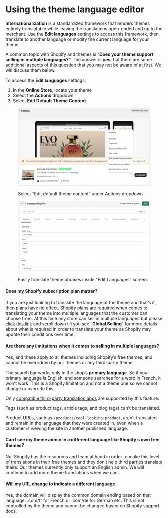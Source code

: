 # Using the theme language editor

**Internationalization** is a standardized framework that renders themes entirely translatable while leaving the translations open-ended and up to the merchant. Use the **Edit languages** settings to access this framework, then translate to another language or modify the current language for your theme.

A common topic with Shopify and themes is “**Does your theme support selling in multiple languages?**“. The answer is **yes**, but there are some additional aspects of this question that you may not be aware of at first. We will discuss them below.

To access the **Edit languages** settings:

1. In the **Online Store**, locate your theme
2. Select the **Actions** dropdown
3. Select **Edit Default Theme Content**

<figure><img src="../../.gitbook/assets/Screenshot 2024-12-21 150041 (1).png" alt=""><figcaption><p>Select “Edit default theme content” under Actions dropdown</p></figcaption></figure>

<figure><img src="../../.gitbook/assets/Using-the-theme-language-editor-Fuel-Themes-Documentation-01-11-2025_03_28_PM.png" alt=""><figcaption><p>Easily translate theme phrases inside “Edit Languages” screen.</p></figcaption></figure>

#### **Does my Shopify subscription plan matter?**

If you are just looking to translate the language of the theme and that’s it, then plans have no effect. Shopify plans are required when comes to translating your theme into multiple languages that the customer can choose from. At this time any store can sell in multiple languages but please [click this link](https://www.shopify.com/pricing?ref=cleancanvas\&utm_campaign=in-page-support) and scroll down till you see “**Global Selling**” for more details about what is required in order to translate your theme as Shopify may update their conditions over time.

#### **Are there any limitations when it comes to selling in multiple languages?**

Yes, and these apply to all themes including Shopify’s free themes, and cannot be overridden by our themes or any third-party theme.

The search bar works only in the shop’s **primary** **language**. So if your primary language is English, and someone searches for a word in French, it won’t work. This is a Shopify limitation and not a theme one so we cannot change or override this.

Only [compatible third-party translation apps](https://apps.shopify.com/collections/apps-for-store-languages?ref=cleancanvas\&utm_campaign=in-page-support) are supported by this feature.

Tags (such as product tags, article tags, and blog tags) can’t be translated.

Product URLs, such as `/products/cool-looking-product`, aren’t translated and remain in the language that they were created in, even when a customer is viewing the site in another published language.

#### **Can I see my theme admin in a different language like Shopify’s own free themes?**

No. Shopify has the resources and team at hand in order to make this level of translations in their free themes and they don’t help third parties translate theirs. Our themes currently only support an English admin. We will continue to add more theme translations when we can.

#### **Will my URL change to indicate a different language.**&#x20;

Yes, the domain will display the common domain ending based on that language. .com/fr for French or .com/de for German etc. This is not controlled by the theme and cannot be changed based on Shopify support docs.
